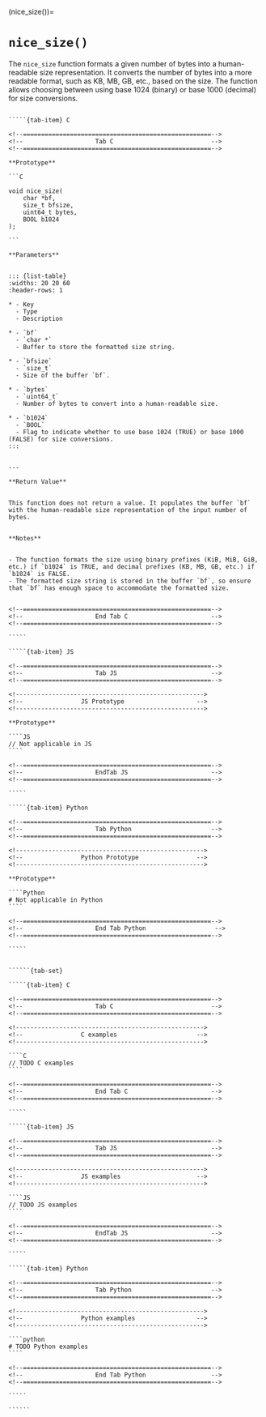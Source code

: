 <!-- ============================================================== -->
(nice_size())=
# `nice_size()`
<!-- ============================================================== -->


The `nice_size` function formats a given number of bytes into a human-readable size representation. It converts the number of bytes into a more readable format, such as KB, MB, GB, etc., based on the size. The function allows choosing between using base 1024 (binary) or base 1000 (decimal) for size conversions.


<!------------------------------------------------------------>
<!--                    Prototypes                          -->
<!------------------------------------------------------------>

``````{tab-set}

`````{tab-item} C

<!--====================================================-->
<!--                    Tab C                           -->
<!--====================================================-->

**Prototype**

```C

void nice_size(
    char *bf,
    size_t bfsize,
    uint64_t bytes,
    BOOL b1024
);

```

**Parameters**


::: {list-table}
:widths: 20 20 60
:header-rows: 1

* - Key
  - Type
  - Description

* - `bf`
  - `char *`
  - Buffer to store the formatted size string.
  
* - `bfsize`
  - `size_t`
  - Size of the buffer `bf`.
  
* - `bytes`
  - `uint64_t`
  - Number of bytes to convert into a human-readable size.
  
* - `b1024`
  - `BOOL`
  - Flag to indicate whether to use base 1024 (TRUE) or base 1000 (FALSE) for size conversions.
:::


---

**Return Value**


This function does not return a value. It populates the buffer `bf` with the human-readable size representation of the input number of bytes.


**Notes**


- The function formats the size using binary prefixes (KiB, MiB, GiB, etc.) if `b1024` is TRUE, and decimal prefixes (KB, MB, GB, etc.) if `b1024` is FALSE.
- The formatted size string is stored in the buffer `bf`, so ensure that `bf` has enough space to accommodate the formatted size.


<!--====================================================-->
<!--                    End Tab C                       -->
<!--====================================================-->

`````

`````{tab-item} JS

<!--====================================================-->
<!--                    Tab JS                          -->
<!--====================================================-->

<!---------------------------------------------------->
<!--                JS Prototype                    -->
<!---------------------------------------------------->

**Prototype**

````JS
// Not applicable in JS
````

<!--====================================================-->
<!--                    EndTab JS                       -->
<!--====================================================-->

`````

`````{tab-item} Python

<!--====================================================-->
<!--                    Tab Python                      -->
<!--====================================================-->

<!---------------------------------------------------->
<!--                Python Prototype                -->
<!---------------------------------------------------->

**Prototype**

````Python
# Not applicable in Python
````

<!--====================================================-->
<!--                    End Tab Python                   -->
<!--====================================================-->

`````

``````

<!------------------------------------------------------------>
<!--                    Examples                            -->
<!------------------------------------------------------------>

```````{dropdown} Examples

``````{tab-set}

`````{tab-item} C

<!--====================================================-->
<!--                    Tab C                           -->
<!--====================================================-->

<!---------------------------------------------------->
<!--                C examples                      -->
<!---------------------------------------------------->

````C
// TODO C examples
````

<!--====================================================-->
<!--                    End Tab C                       -->
<!--====================================================-->

`````

`````{tab-item} JS

<!--====================================================-->
<!--                    Tab JS                          -->
<!--====================================================-->

<!---------------------------------------------------->
<!--                JS examples                     -->
<!---------------------------------------------------->

````JS
// TODO JS examples
````

<!--====================================================-->
<!--                    EndTab JS                       -->
<!--====================================================-->

`````

`````{tab-item} Python

<!--====================================================-->
<!--                    Tab Python                      -->
<!--====================================================-->

<!---------------------------------------------------->
<!--                Python examples                 -->
<!---------------------------------------------------->

````python
# TODO Python examples
````

<!--====================================================-->
<!--                    End Tab Python                  -->
<!--====================================================-->

`````

``````

```````

